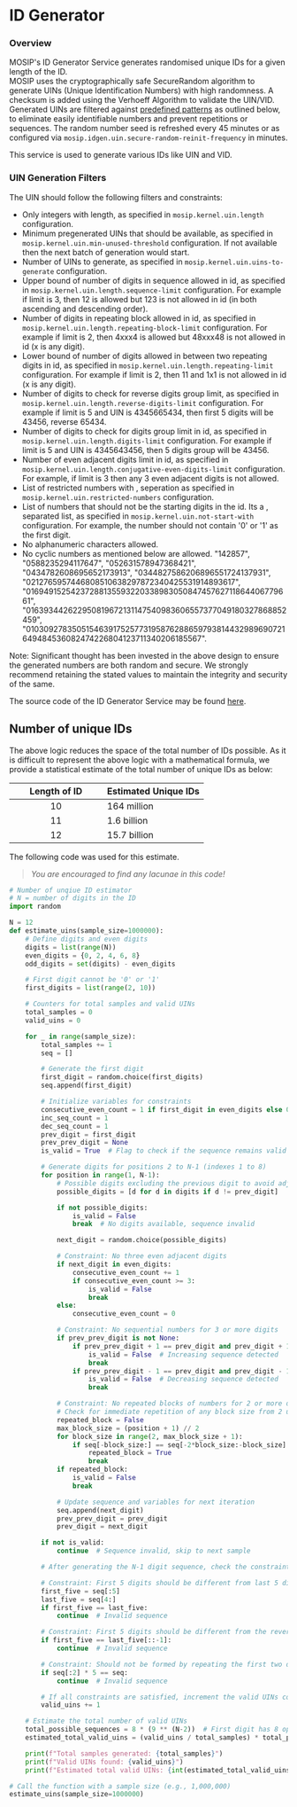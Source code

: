 # ID Generator

### Overview

MOSIP's ID Generator Service generates randomised unique IDs for a given length of the ID.\
MOSIP uses the cryptographically safe SecureRandom algorithm to generate UINs (Unique Identification Numbers) with high randomness. A checksum is added using the Verhoeff Algorithm to validate the UIN/VID. Generated UINs are filtered against [predefined patterns](https://github.com/reshamchugani2/commons/blob/patch-1/kernel/kernel-idgenerator-service/README.md#uin-generation-filters) as outlined below, to eliminate easily identifiable numbers and prevent repetitions or sequences. The random number seed is refreshed every 45 minutes or as configured via `mosip.idgen.uin.secure-random-reinit-frequency` in minutes.

This service is used to generate various IDs like UIN and VID.

### UIN Generation Filters

&#x20;The UIN should follow the following filters and constraints:

* Only integers with length, as specified in `mosip.kernel.uin.length` configuration.
* Minimum pregenerated UINs that should be available, as specified in `mosip.kernel.uin.min-unused-threshold` configuration. If not available then the next batch of generation would start.
* Number of UINs to generate, as specified in `mosip.kernel.uin.uins-to-generate` configuration.
* Upper bound of number of digits in sequence allowed in id, as specified in `mosip.kernel.uin.length.sequence-limit` configuration. For example if limit is 3, then 12 is allowed but 123 is not allowed in id (in both ascending and descending order).
* Number of digits in repeating block allowed in id, as specified in `mosip.kernel.uin.length.repeating-block-limit` configuration. For example if limit is 2, then 4xxx4 is allowed but 48xxx48 is not allowed in id (x is any digit).
* Lower bound of number of digits allowed in between two repeating digits in id, as specified in `mosip.kernel.uin.length.repeating-limit` configuration. For example if limit is 2, then 11 and 1x1 is not allowed in id (x is any digit).
* Number of digits to check for reverse digits group limit, as specified in `mosip.kernel.uin.length.reverse-digits-limit` configuration. For example if limit is 5 and UIN is 4345665434, then first 5 digits will be 43456, reverse 65434.
* Number of digits to check for digits group limit in id, as specified in `mosip.kernel.uin.length.digits-limit` configuration. For example if limit is 5 and UIN is 4345643456, then 5 digits group will be 43456.
* Number of even adjacent digits limit in id, as specified in `mosip.kernel.uin.length.conjugative-even-digits-limit` configuration. For example, if limit is 3 then any 3 even adjacent digits is not allowed.
* List of restricted numbers with , seperation as specified in `mosip.kernel.uin.restricted-numbers` configuration.
* List of numbers that should not be the starting digits in the id. Its a , separated list, as specified in `mosip.kernel.uin.not-start-with` configuration. For example, the number should not contain '0' or '1' as the first digit.
* No alphanumeric characters allowed.
* No cyclic numbers as mentioned below are allowed. "142857", "0588235294117647", "052631578947368421", "0434782608695652173913", "0344827586206896551724137931", "0212765957446808510638297872340425531914893617", "0169491525423728813559322033898305084745762711864406779661", "016393442622950819672131147540983606557377049180327868852459", "010309278350515463917525773195876288659793814432989690721649484536082474226804123711340206185567".

Note: Significant thought has been invested in the above design to ensure the generated numbers are both random and secure. We strongly recommend retaining the stated values to maintain the integrity and security of the same.

The source code of the ID Generator Service may be found [here](https://github.com/mosip/commons/tree/release-1.2.0/kernel/kernel-idgenerator-service).

## Number of unique IDs

The above logic reduces the space of the total number of IDs possible.  As it is difficult to represent the above logic with a mathematical formula, we provide a statistical estimate of the total number of unique IDs as below:

<table data-full-width="false"><thead><tr><th width="153" align="center">Length of ID</th><th>Estimated Unique IDs</th></tr></thead><tbody><tr><td align="center">              10</td><td>164 million</td></tr><tr><td align="center">              11</td><td>1.6 billion</td></tr><tr><td align="center">              12</td><td>15.7 billion</td></tr></tbody></table>

The following code was used for this estimate.

> _You are encouraged to find any lacunae in this code!_

```python
# Number of unqiue ID estimator
# N = number of digits in the ID
import random

N = 12
def estimate_uins(sample_size=1000000):
    # Define digits and even digits
    digits = list(range(N))
    even_digits = {0, 2, 4, 6, 8}
    odd_digits = set(digits) - even_digits

    # First digit cannot be '0' or '1'
    first_digits = list(range(2, 10))

    # Counters for total samples and valid UINs
    total_samples = 0
    valid_uins = 0

    for _ in range(sample_size):
        total_samples += 1
        seq = []

        # Generate the first digit
        first_digit = random.choice(first_digits)
        seq.append(first_digit)

        # Initialize variables for constraints
        consecutive_even_count = 1 if first_digit in even_digits else 0
        inc_seq_count = 1
        dec_seq_count = 1
        prev_digit = first_digit
        prev_prev_digit = None
        is_valid = True  # Flag to check if the sequence remains valid

        # Generate digits for positions 2 to N-1 (indexes 1 to 8)
        for position in range(1, N-1):
            # Possible digits excluding the previous digit to avoid adjacent repeats
            possible_digits = [d for d in digits if d != prev_digit]

            if not possible_digits:
                is_valid = False
                break  # No digits available, sequence invalid

            next_digit = random.choice(possible_digits)

            # Constraint: No three even adjacent digits
            if next_digit in even_digits:
                consecutive_even_count += 1
                if consecutive_even_count >= 3:
                    is_valid = False
                    break
            else:
                consecutive_even_count = 0

            # Constraint: No sequential numbers for 3 or more digits
            if prev_prev_digit is not None:
                if prev_prev_digit + 1 == prev_digit and prev_digit + 1 == next_digit:
                    is_valid = False  # Increasing sequence detected
                    break
                if prev_prev_digit - 1 == prev_digit and prev_digit - 1 == next_digit:
                    is_valid = False  # Decreasing sequence detected
                    break

            # Constraint: No repeated blocks of numbers for 2 or more digits
            # Check for immediate repetition of any block size from 2 up to half of the sequence so far
            repeated_block = False
            max_block_size = (position + 1) // 2
            for block_size in range(2, max_block_size + 1):
                if seq[-block_size:] == seq[-2*block_size:-block_size]:
                    repeated_block = True
                    break
            if repeated_block:
                is_valid = False
                break

            # Update sequence and variables for next iteration
            seq.append(next_digit)
            prev_prev_digit = prev_digit
            prev_digit = next_digit

        if not is_valid:
            continue  # Sequence invalid, skip to next sample

        # After generating the N-1 digit sequence, check the constraints involving the entire sequence

        # Constraint: First 5 digits should be different from last 5 digits
        first_five = seq[:5]
        last_five = seq[4:]
        if first_five == last_five:
            continue  # Invalid sequence

        # Constraint: First 5 digits should be different from the reverse of the last 5 digits
        if first_five == last_five[::-1]:
            continue  # Invalid sequence

        # Constraint: Should not be formed by repeating the first two digits five times
        if seq[:2] * 5 == seq:
            continue  # Invalid sequence

        # If all constraints are satisfied, increment the valid UINs counter
        valid_uins += 1

    # Estimate the total number of valid UINs
    total_possible_sequences = 8 * (9 ** (N-2))  # First digit has 8 options, next 8 digits have 9 options each
    estimated_total_valid_uins = (valid_uins / total_samples) * total_possible_sequences

    print(f"Total samples generated: {total_samples}")
    print(f"Valid UINs found: {valid_uins}")
    print(f"Estimated total valid UINs: {int(estimated_total_valid_uins)}")

# Call the function with a sample size (e.g., 1,000,000)
estimate_uins(sample_size=1000000)
```
